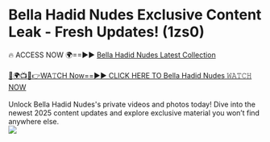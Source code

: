 # Bella Hadid Nudes Exclusive Content Leak - Fresh Updates! (1zs0)

🔥 ACCESS NOW 🌍==►► <a href="https://tinyurl.com/2mz8nhtm" rel="nofollow">Bella Hadid Nudes Latest Collection</a>
<br><br>
[🔴🌍📺📱👉WA𝚃CH Now==►► CLICK HERE TO Bella Hadid Nudes 𝚆𝙰𝚃𝙲𝙷 NOW](https://tinyurl.com/2mz8nhtm)
<br><br>
Unlock Bella Hadid Nudes's private videos and photos today! Dive into the newest 2025 content updates and explore exclusive material you won’t find anywhere else.
<br>
<a href="https://tinyurl.com/2mz8nhtm" rel="nofollow" data-target="animated-image.originalLink"><img src="https://camo.githubusercontent.com/8a4f000d20f83aca3bf7ec5f350d767afa0574a8a352519fd8cfa583a6f93a33/68747470733a2f2f692e696d6775722e636f6d2f644a486b345a712e676966" data-canonical-src="https://i.imgur.com/dJHk4Zq.gif" style="max-width: 100%; display: inline-block;" data-target="animated-image.originalImage"></a>
<br>
